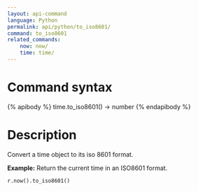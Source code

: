 ```yaml
---
layout: api-command 
language: Python
permalink: api/python/to_iso8601/
command: to_iso8601 
related_commands:
    now: now/
    time: time/
---
```


# Command syntax #

{% apibody %}
time.to_iso8601() &rarr; number
{% endapibody %}

# Description #

Convert a time object to its iso 8601 format.

__Example:__ Return the current time in an ISO8601 format.

```py
r.now().to_iso8601()
```


